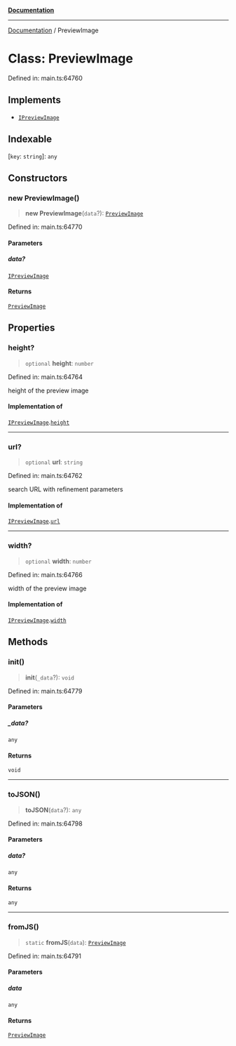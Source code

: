 [**Documentation**](../README.md)

***

[Documentation](../README.md) / PreviewImage

# Class: PreviewImage

Defined in: main.ts:64760

## Implements

- [`IPreviewImage`](../interfaces/IPreviewImage.md)

## Indexable

\[`key`: `string`\]: `any`

## Constructors

### new PreviewImage()

> **new PreviewImage**(`data`?): [`PreviewImage`](PreviewImage.md)

Defined in: main.ts:64770

#### Parameters

##### data?

[`IPreviewImage`](../interfaces/IPreviewImage.md)

#### Returns

[`PreviewImage`](PreviewImage.md)

## Properties

### height?

> `optional` **height**: `number`

Defined in: main.ts:64764

height of the preview image

#### Implementation of

[`IPreviewImage`](../interfaces/IPreviewImage.md).[`height`](../interfaces/IPreviewImage.md#height)

***

### url?

> `optional` **url**: `string`

Defined in: main.ts:64762

search URL with refinement parameters

#### Implementation of

[`IPreviewImage`](../interfaces/IPreviewImage.md).[`url`](../interfaces/IPreviewImage.md#url)

***

### width?

> `optional` **width**: `number`

Defined in: main.ts:64766

width of the preview image

#### Implementation of

[`IPreviewImage`](../interfaces/IPreviewImage.md).[`width`](../interfaces/IPreviewImage.md#width)

## Methods

### init()

> **init**(`_data`?): `void`

Defined in: main.ts:64779

#### Parameters

##### \_data?

`any`

#### Returns

`void`

***

### toJSON()

> **toJSON**(`data`?): `any`

Defined in: main.ts:64798

#### Parameters

##### data?

`any`

#### Returns

`any`

***

### fromJS()

> `static` **fromJS**(`data`): [`PreviewImage`](PreviewImage.md)

Defined in: main.ts:64791

#### Parameters

##### data

`any`

#### Returns

[`PreviewImage`](PreviewImage.md)
